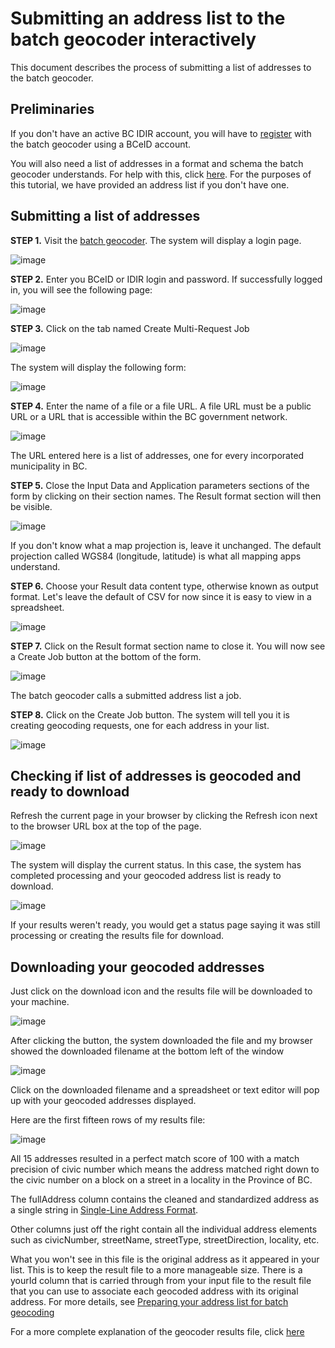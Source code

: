 # Submitting an address list to the batch geocoder interactively

This document describes the process of submitting a list of addresses to the batch geocoder.

## Preliminaries

If you don't have an active BC IDIR account, you will have to [register](https://github.com/bcgov/ols-geocoder/blob/gh-pages/bc-location-services/batch-geocoder-registration.md) with the batch geocoder using a BCeID account.

You will also need a list of addresses in a format and schema the batch geocoder understands.  For help with this, click [here](https://www2.gov.bc.ca/assets/gov/data/geographic/location-services/geocoder/batch_address_data_prep.pdf). For the purposes of this tutorial, we have provided an address list if you don't have one.

## Submitting a list of addresses

**STEP 1.** Visit the [batch geocoder](https://apps.gov.bc.ca/pub/cpf/secure/ws/apps/geocoder/). The system will display a login page.

![image](https://user-images.githubusercontent.com/11318574/106337878-60654780-62cd-11eb-9ee7-fa20b5c1cdab.png)

**STEP 2.** Enter you BCeID or IDIR login and password. If successfully logged in, you will see the following page:

![image](https://user-images.githubusercontent.com/11318574/106338032-c81b9280-62cd-11eb-82dd-30f6b12e4367.png)


**STEP 3.** Click on the tab named Create Multi-Request Job

![image](https://user-images.githubusercontent.com/11318574/106338121-f4371380-62cd-11eb-9f24-c4553ea9c92f.png)
  
The system will display the following form:

![image](https://user-images.githubusercontent.com/11318574/106338197-29436600-62ce-11eb-90aa-f58edada19b9.png)

**STEP 4.** Enter the name of a file or a file URL. A file URL must be a public URL or a URL that is accessible within the BC government network.

![image](https://user-images.githubusercontent.com/11318574/106338415-c3a3a980-62ce-11eb-806d-7545e0fda5dd.png)

The URL entered here is a list of addresses, one for every incorporated municipality in BC.

**STEP 5.** Close the Input Data and Application parameters sections of the form by clicking on their section names. The Result format section will then be visible.

![image](https://user-images.githubusercontent.com/11318574/106338675-59d7cf80-62cf-11eb-80ad-5adb8116f5eb.png)

If you don't know what a map projection is, leave it unchanged. The default projection called WGS84 (longitude, latitude) is what all mapping apps understand.

**STEP 6.** Choose your Result data content type, otherwise known as output format. Let's leave the default of CSV for now since it is easy to view in a spreadsheet. 

![image](https://user-images.githubusercontent.com/11318574/106339855-caccb680-62d2-11eb-8186-139bb9f18304.png)

**STEP 7.** Click on the Result format section name to close it. You will now see a Create Job button at the bottom of the form.

![image](https://user-images.githubusercontent.com/11318574/106339936-154e3300-62d3-11eb-84c7-8823851f6556.png)

The batch geocoder calls a submitted address list a job. 

**STEP 8.** Click on the Create Job button. The system will tell you it is creating geocoding requests, one for each address in your list.

![image](https://user-images.githubusercontent.com/11318574/106340033-69591780-62d3-11eb-9525-7ed62fb24f44.png)


## Checking if list of addresses is geocoded and ready to download

Refresh the current page in your browser by clicking the Refresh icon next to the browser URL box at the top of the page.

![image](https://user-images.githubusercontent.com/11318574/106341962-0b7bfe00-62da-11eb-9d7b-f4b990f10153.png)

The system will display the current status. In this case, the system has completed processing and your geocoded address list is ready to download.

![image](https://user-images.githubusercontent.com/11318574/106342080-7af1ed80-62da-11eb-8806-c73474f0bc13.png)

If your results weren't ready, you would get a status page saying it was still processing or creating the results file for download.

## Downloading your geocoded addresses

Just click on the download icon and the results file will be downloaded to your machine.

![image](https://user-images.githubusercontent.com/11318574/106342178-de7c1b00-62da-11eb-80e7-cbd7c8e9ec24.png)

After clicking the button, the system downloaded the file and my browser showed the downloaded filename at the bottom left of the window

![image](https://user-images.githubusercontent.com/11318574/106342241-226f2000-62db-11eb-8b42-a1dd8eda2a4d.png)

Click on the downloaded filename and a spreadsheet or text editor will pop up with your geocoded addresses displayed.

Here are the first fifteen rows of my results file:

![image](https://user-images.githubusercontent.com/11318574/106342425-d83a6e80-62db-11eb-9e65-b6f16b3de0a0.png)

All 15 addresses resulted in a perfect match score of 100 with a match precision of civic number which means the address matched right down to the civic number on a block on a street in a locality in the Province of BC. 

The fullAddress column contains the cleaned and standardized address as a single string in [Single-Line Address Format](https://github.com/bcgov/ols-geocoder/blob/gh-pages/singleLineAddressFormat.md).

Other columns just off the right contain all the individual address elements such as civicNumber, streetName, streetType, streetDirection, locality, etc.

What you won't see in this file is the original address as it appeared in your list. This is to keep the result file to a more manageable size. There is a yourId column that is carried through from your input file to the result file that you can use to associate each geocoded address with its original address. For more details, see [Preparing your address list for batch geocoding](https://www2.gov.bc.ca/assets/gov/data/geographic/location-services/geocoder/batch_address_data_prep.pdf)

For a more complete explanation of the geocoder results file, click [here](https://www2.gov.bc.ca/assets/gov/data/geographic/location-services/geocoder/understanding_geocoder_results.pdf)
